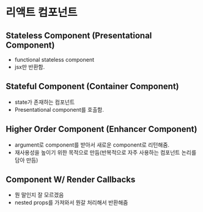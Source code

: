 # 리액트 컴포넌트

## Stateless Component (Presentational Component)
- functional stateless component
- jsx만 반환함.

## Stateful Component (Container Component)
- state가 존재하는 컴포넌트
- Presentational component를 호출함.

## Higher Order Component (Enhancer Component)
- argument로 component를 받아서 새로운 component로 리턴해줌.
- 재사용성을 높이기 위한 목적으로 만듬(반복적으로 자주 사용하는 컴포넌트 논리를 담아 만듬)

## Component W/ Render Callbacks
- 뭔 말인지 잘 모르겠음
- nested props를 가져와서 뭔갈 처리해서 반환해줌